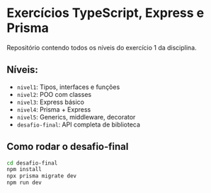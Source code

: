 # Exercícios TypeScript, Express e Prisma

Repositório contendo todos os níveis do exercício 1 da disciplina.

## Níveis:

- `nivel1`: Tipos, interfaces e funções
- `nivel2`: POO com classes
- `nivel3`: Express básico
- `nivel4`: Prisma + Express
- `nivel5`: Generics, middleware, decorator
- `desafio-final`: API completa de biblioteca

## Como rodar o desafio-final

```bash
cd desafio-final
npm install
npx prisma migrate dev
npm run dev
